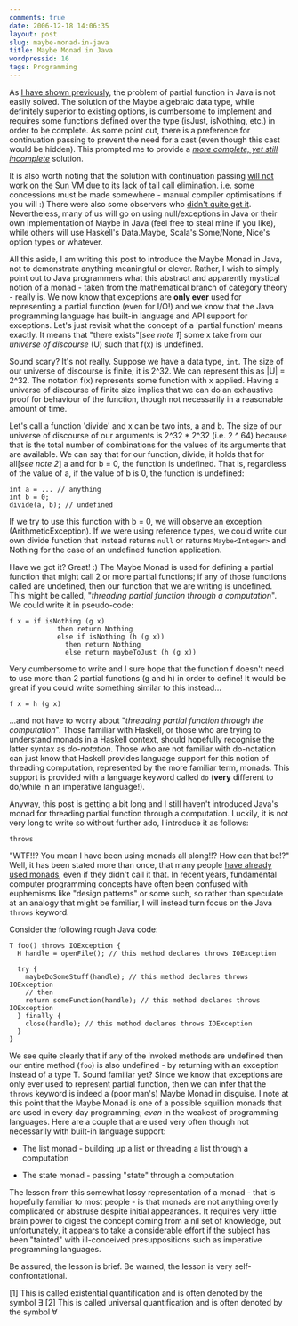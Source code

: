 ```yaml
---
comments: true
date: 2006-12-18 14:06:35
layout: post
slug: maybe-monad-in-java
title: Maybe Monad in Java
wordpressid: 16
tags: Programming
---
```


As [I have shown previously](http://blog.tmorris.net/maybe-in-java), the problem of partial function in Java is not easily solved. The solution of the Maybe algebraic data type, while definitely superior to existing options, is cumbersome to implement and requires some functions defined over the type (isJust, isNothing, etc.) in order to be complete. As some point out, there is a preference for continuation passing to prevent the need for a cast (even though this cast would be hidden). This prompted me to provide a _[more complete, yet still incomplete](http://blog.tmorris.net/revisiting-maybe-in-java)_ solution.

It is also worth noting that the solution with continuation passing [will not work on the Sun VM due to its lack of tail call elimination](http://bugs.sun.com/bugdatabase/view_bug.do?bug_id=4726340). i.e. some concessions must be made somewhere - manual compiler optimisations if you will :) There were also some observers who [didn't quite get it](http://programming.reddit.com/info/qt96/comments/cqx5q). Nevertheless, many of us will go on using null/exceptions in Java or their own implementation of Maybe in Java (feel free to steal mine if you like), while others will use Haskell's Data.Maybe, Scala's Some/None, Nice's option types or whatever.

All this aside, I am writing this post to introduce the Maybe Monad in Java, not to demonstrate anything meaningful or clever. Rather, I wish to simply point out to Java programmers what this abstract and apparently mystical notion of a monad - taken from the mathematical branch of category theory - really is. We now know that exceptions are **only ever** used for representing a partial function (even for I/O!) and we know that the Java programming language has built-in language and API support for exceptions. Let's just revisit what the concept of a 'partial function' means exactly. It means that "there exists"[_see note 1_] some x take from our _universe of discourse_ (U) such that f(x) is undefined.

Sound scary? It's not really. Suppose we have a data type, `int`. The size of our universe of discourse is finite; it is 2^32. We can represent this as |U| = 2^32. The notation f(x) represents some function with x applied. Having a universe of discourse of finite size implies that we can do an exhaustive proof for behaviour of the function, though not necessarily in a reasonable amount of time.

Let's call a function 'divide' and x can be two ints, a and b. The size of our universe of discourse of our arguments is 2^32 * 2^32 (i.e. 2 ^ 64) because that is the total number of combinations for the values of its arguments that are available. We can say that for our function, divide, it holds that for all[_see note 2_] a and for b = 0, the function is undefined. That is, regardless of the value of a, if the value of b is 0, the function is undefined:

    
~~~{.Java}
int a = ... // anything
int b = 0;
divide(a, b); // undefined
~~~


If we try to use this function with b = 0, we will observe an exception (ArithmeticException). If we were using reference types, we could write our own divide function that instead returns `null` or returns `Maybe<Integer>` and Nothing for the case of an undefined function application.

Have we got it? Great! :) The Maybe Monad is used for defining a partial function that might call 2 or more partial functions; if any of those functions called are undefined, then our function that we are writing is undefined. This might be called, "_threading partial function through a computation_". We could write it in pseudo-code:

    
~~~{.Haskell}
f x = if isNothing (g x)
            then return Nothing
            else if isNothing (h (g x))
              then return Nothing
              else return maybeToJust (h (g x))
~~~


Very cumbersome to write and I sure hope that the function f doesn't need to use more than 2 partial functions (g and h) in order to define! It would be great if you could write something similar to this instead...

    
~~~{.Haskell}
f x = h (g x)
~~~


...and not have to worry about "_threading partial function through the computation_". Those familiar with Haskell, or those who are trying to understand monads in a Haskell context, should hopefully recognise the latter syntax as _do-notation_. Those who are not familiar with do-notation can just know that Haskell provides language support for this notion of threading computation, represented by the more familiar term, monads. This support is provided with a language keyword called `do` (**very** different to do/while in an imperative language!).

Anyway, this post is getting a bit long and I still haven't introduced Java's monad for threading partial function through a computation. Luckily, it is not very long to write so without further ado, I introduce it as follows:

    
    
    throws
    


"WTF!!? You mean I have been using monads all along!!? How can that be!?" Well, it has been stated more than once, that many people [have already used monads](http://sigfpe.blogspot.com/2006/08/you-could-have-invented-monads-and.html), even if they didn't call it that. In recent years, fundamental computer programming concepts have often been confused with euphemisms like "design patterns" or some such, so rather than speculate at an analogy that might be familiar, I will instead turn focus on the Java `throws` keyword.

Consider the following rough Java code:

    
~~~{.Java}
T foo() throws IOException {
  H handle = openFile(); // this method declares throws IOException

  try {
    maybeDoSomeStuff(handle); // this method declares throws IOException
    // then
    return someFunction(handle); // this method declares throws IOException
  } finally {
    close(handle); // this method declares throws IOException
  }
}
~~~


We see quite clearly that if any of the invoked methods are undefined then our entire method (`foo`) is also undefined - by returning with an exception instead of a type T. Sound familiar yet? Since we know that exceptions are only ever used to represent partial function, then we can infer that the `throws` keyword is indeed a (poor man's) Maybe Monad in disguise. I note at this point that the Maybe Monad is one of a possible squillion monads that are used in every day programming; _even_ in the weakest of  programming languages. Here are a couple that are used very often though not necessarily with built-in language support:



	
  * The list monad - building up a list or threading a list through a computation

	
  * The state monad - passing "state" through a computation



The lesson from this somewhat lossy representation of a monad - that is hopefully familiar to most people - is that monads are not anything overly complicated or abstruse despite initial appearances. It requires very little brain power to digest the concept coming from a nil set of knowledge, but unfortunately, it appears to take a considerable effort if the subject has been "tainted" with ill-conceived presuppositions such as imperative programming languages.

Be assured, the lesson is brief.
Be warned, the lesson is very self-confrontational.

[1] This is called existential quantification and is often denoted by the symbol ∃
[2] This is called universal quantification and is often denoted by the symbol ∀
